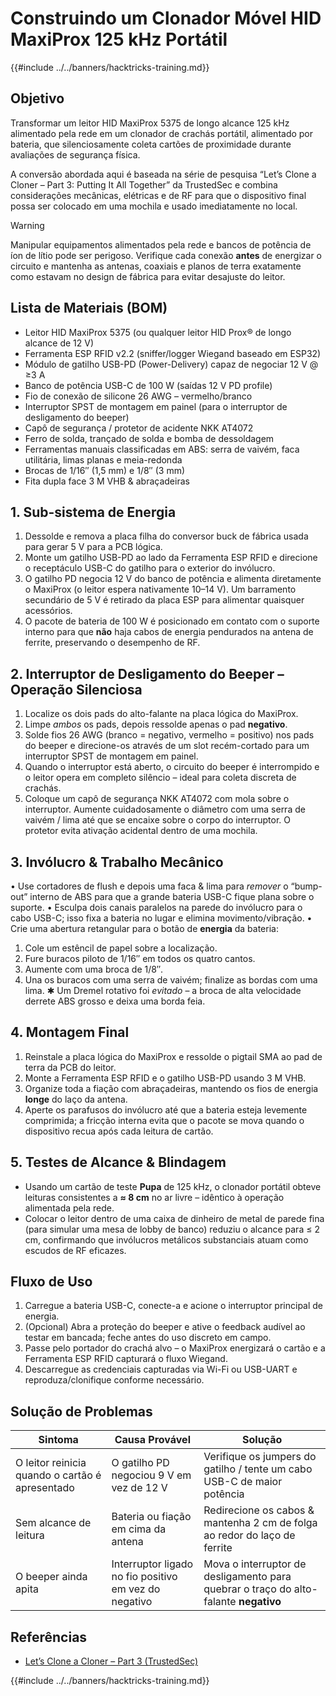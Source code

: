 # Construindo um Clonador Móvel HID MaxiProx 125 kHz Portátil

{{#include ../../banners/hacktricks-training.md}}

## Objetivo
Transformar um leitor HID MaxiProx 5375 de longo alcance 125 kHz alimentado pela rede em um clonador de crachás portátil, alimentado por bateria, que silenciosamente coleta cartões de proximidade durante avaliações de segurança física.

A conversão abordada aqui é baseada na série de pesquisa “Let’s Clone a Cloner – Part 3: Putting It All Together” da TrustedSec e combina considerações mecânicas, elétricas e de RF para que o dispositivo final possa ser colocado em uma mochila e usado imediatamente no local.

> [!warning]
> Manipular equipamentos alimentados pela rede e bancos de potência de íon de lítio pode ser perigoso. Verifique cada conexão **antes** de energizar o circuito e mantenha as antenas, coaxiais e planos de terra exatamente como estavam no design de fábrica para evitar desajuste do leitor.

## Lista de Materiais (BOM)

* Leitor HID MaxiProx 5375 (ou qualquer leitor HID Prox® de longo alcance de 12 V)
* Ferramenta ESP RFID v2.2 (sniffer/logger Wiegand baseado em ESP32)
* Módulo de gatilho USB-PD (Power-Delivery) capaz de negociar 12 V @ ≥3 A
* Banco de potência USB-C de 100 W (saídas 12 V PD profile)
* Fio de conexão de silicone 26 AWG – vermelho/branco
* Interruptor SPST de montagem em painel (para o interruptor de desligamento do beeper)
* Capô de segurança / protetor de acidente NKK AT4072
* Ferro de solda, trançado de solda e bomba de dessoldagem
* Ferramentas manuais classificadas em ABS: serra de vaivém, faca utilitária, limas planas e meia-redonda
* Brocas de 1/16″ (1,5 mm) e 1/8″ (3 mm)
* Fita dupla face 3 M VHB & abraçadeiras

## 1. Sub-sistema de Energia

1. Dessolde e remova a placa filha do conversor buck de fábrica usada para gerar 5 V para a PCB lógica.
2. Monte um gatilho USB-PD ao lado da Ferramenta ESP RFID e direcione o receptáculo USB-C do gatilho para o exterior do invólucro.
3. O gatilho PD negocia 12 V do banco de potência e alimenta diretamente o MaxiProx (o leitor espera nativamente 10–14 V). Um barramento secundário de 5 V é retirado da placa ESP para alimentar quaisquer acessórios.
4. O pacote de bateria de 100 W é posicionado em contato com o suporte interno para que **não** haja cabos de energia pendurados na antena de ferrite, preservando o desempenho de RF.

## 2. Interruptor de Desligamento do Beeper – Operação Silenciosa

1. Localize os dois pads do alto-falante na placa lógica do MaxiProx.
2. Limpe *ambos* os pads, depois ressolde apenas o pad **negativo**.
3. Solde fios 26 AWG (branco = negativo, vermelho = positivo) nos pads do beeper e direcione-os através de um slot recém-cortado para um interruptor SPST de montagem em painel.
4. Quando o interruptor está aberto, o circuito do beeper é interrompido e o leitor opera em completo silêncio – ideal para coleta discreta de crachás.
5. Coloque um capô de segurança NKK AT4072 com mola sobre o interruptor. Aumente cuidadosamente o diâmetro com uma serra de vaivém / lima até que se encaixe sobre o corpo do interruptor. O protetor evita ativação acidental dentro de uma mochila.

## 3. Invólucro & Trabalho Mecânico

• Use cortadores de flush e depois uma faca & lima para *remover* o “bump-out” interno de ABS para que a grande bateria USB-C fique plana sobre o suporte.
• Esculpa dois canais paralelos na parede do invólucro para o cabo USB-C; isso fixa a bateria no lugar e elimina movimento/vibração.
• Crie uma abertura retangular para o botão de **energia** da bateria:
1. Cole um estêncil de papel sobre a localização.
2. Fure buracos piloto de 1/16″ em todos os quatro cantos.
3. Aumente com uma broca de 1/8″.
4. Una os buracos com uma serra de vaivém; finalize as bordas com uma lima.
✱ Um Dremel rotativo foi *evitado* – a broca de alta velocidade derrete ABS grosso e deixa uma borda feia.

## 4. Montagem Final

1. Reinstale a placa lógica do MaxiProx e ressolde o pigtail SMA ao pad de terra da PCB do leitor.
2. Monte a Ferramenta ESP RFID e o gatilho USB-PD usando 3 M VHB.
3. Organize toda a fiação com abraçadeiras, mantendo os fios de energia **longe** do laço da antena.
4. Aperte os parafusos do invólucro até que a bateria esteja levemente comprimida; a fricção interna evita que o pacote se mova quando o dispositivo recua após cada leitura de cartão.

## 5. Testes de Alcance & Blindagem

* Usando um cartão de teste **Pupa** de 125 kHz, o clonador portátil obteve leituras consistentes a **≈ 8 cm** no ar livre – idêntico à operação alimentada pela rede.
* Colocar o leitor dentro de uma caixa de dinheiro de metal de parede fina (para simular uma mesa de lobby de banco) reduziu o alcance para ≤ 2 cm, confirmando que invólucros metálicos substanciais atuam como escudos de RF eficazes.

## Fluxo de Uso

1. Carregue a bateria USB-C, conecte-a e acione o interruptor principal de energia.
2. (Opcional) Abra a proteção do beeper e ative o feedback audível ao testar em bancada; feche antes do uso discreto em campo.
3. Passe pelo portador do crachá alvo – o MaxiProx energizará o cartão e a Ferramenta ESP RFID capturará o fluxo Wiegand.
4. Descarregue as credenciais capturadas via Wi-Fi ou USB-UART e reproduza/clonifique conforme necessário.

## Solução de Problemas

| Sintoma | Causa Provável | Solução |
|---------|----------------|---------|
| O leitor reinicia quando o cartão é apresentado | O gatilho PD negociou 9 V em vez de 12 V | Verifique os jumpers do gatilho / tente um cabo USB-C de maior potência |
| Sem alcance de leitura | Bateria ou fiação em cima da antena | Redirecione os cabos & mantenha 2 cm de folga ao redor do laço de ferrite |
| O beeper ainda apita | Interruptor ligado no fio positivo em vez do negativo | Mova o interruptor de desligamento para quebrar o traço do alto-falante **negativo** |

## Referências

- [Let’s Clone a Cloner – Part 3 (TrustedSec)](https://trustedsec.com/blog/lets-clone-a-cloner-part-3-putting-it-all-together)

{{#include ../../banners/hacktricks-training.md}}
